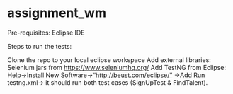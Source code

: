 # assignment_wm

Pre-requisites:
Eclipse IDE

Steps to run the tests:

Clone the repo to your local eclipse workspace
Add external libraries: Selenium jars from https://www.seleniumhq.org/
Add TestNG from Eclipse: Help->Install New Software->“http://beust.com/eclipse/” ->Add
Run testng.xml-> it should run both test cases (SignUpTest & FindTalent).
